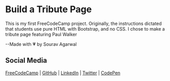 # Build a Tribute Page
This is my first FreeCodeCamp project. Originally, the instructions dictated that students use pure HTML with Bootstrap, and no CSS. I chose to make a tribute page featuring Paul Walker


--Made with 💗 by Sourav Agarwal

## Social Media
[FreeCodeCamp](https://www.freecodecamp.org/sourav2510) |
[GitHub](https://github.com/sourav2510) |
[LinkedIn](https://www.linkedin.com/in/sourav-agarwal-82ba07121/) |
[Twitter](https://twitter.com/coolsourav2510) |
[CodePen](https://codepen.io/sourav2510/)
